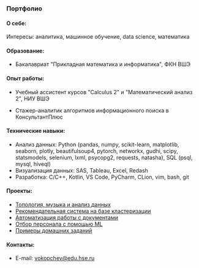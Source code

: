 ### Портфолио

#### О себе:

Интересы: аналитика, машинное обучение, data science, математика

#### Образование:

- Бакалавриат "Прикладная математика и информатика", ФКН ВШЭ

#### Опыт работы:

- Учебный ассистент курсов "Calculus 2" и "Математический анализ 2", НИУ ВШЭ

- Стажер-аналитик алгоритмов информационного поиска в КонсультантПлюс

#### Технические навыки:

- Анализ данных: Python (pandas, numpy, scikit-learn, matplotlib, seaborn, plotly, beautifulsoup4, pytorch, networkx, gudhi, scipy, statsmodels, selenium, lxml, psycopg2, requests, natasha), SQL (psql, mysql, hiveql)
- Визуализация данных: SAS, Tableau, Excel, Redash
- Разработка: C/C++, Kotlin, VS Code, PyCharm, CLion, vim, bash, git

#### Проекты:

- [Топология, музыка и анализ данных](https://github.com/aefrt/project-topology)
- [Рекомендательная система на базе кластеризации](https://github.com/aefrt/database-theory)
- [Автоматизация работы с документами](https://github.com/aefrt/ner-disclosure)
- [Отбор персонала с помощью ML](https://github.com/aefrt/automatization-recruiting)
- [Примеры домашних заданий](https://github.com/aefrt/sas-homework-3rd-course)

#### Контакты:

- E-mail: vokopchev@edu.hse.ru
